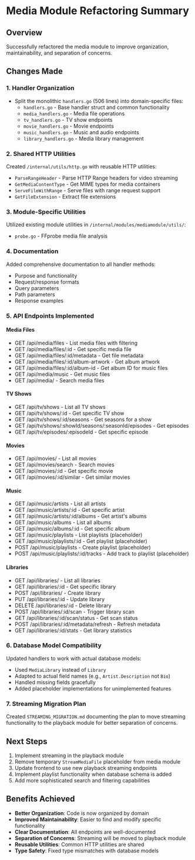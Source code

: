 # Media Module Refactoring Summary

## Overview
Successfully refactored the media module to improve organization, maintainability, and separation of concerns.

## Changes Made

### 1. Handler Organization
- Split the monolithic `handlers.go` (506 lines) into domain-specific files:
  - `handlers.go` - Base handler struct and common functionality
  - `media_handlers.go` - Media file operations
  - `tv_handlers.go` - TV show endpoints
  - `movie_handlers.go` - Movie endpoints
  - `music_handlers.go` - Music and audio endpoints
  - `library_handlers.go` - Media library management

### 2. Shared HTTP Utilities
Created `/internal/utils/http.go` with reusable HTTP utilities:
- `ParseRangeHeader` - Parse HTTP Range headers for video streaming
- `GetMediaContentType` - Get MIME types for media containers
- `ServeFileWithRange` - Serve files with range request support
- `GetFileExtension` - Extract file extensions

### 3. Module-Specific Utilities
Utilized existing module utilities in `/internal/modules/mediamodule/utils/`:
- `probe.go` - FFprobe media file analysis

### 4. Documentation
Added comprehensive documentation to all handler methods:
- Purpose and functionality
- Request/response formats
- Query parameters
- Path parameters
- Response examples

### 5. API Endpoints Implemented

#### Media Files
- GET /api/media/files - List media files with filtering
- GET /api/media/files/:id - Get specific media file
- GET /api/media/files/:id/metadata - Get file metadata
- GET /api/media/files/:id/album-artwork - Get album artwork
- GET /api/media/files/:id/album-id - Get album ID for music files
- GET /api/media/music - Get music files
- GET /api/media/ - Search media files

#### TV Shows
- GET /api/tv/shows - List all TV shows
- GET /api/tv/shows/:id - Get specific TV show
- GET /api/tv/shows/:id/seasons - Get seasons for a show
- GET /api/tv/shows/:showId/seasons/:seasonId/episodes - Get episodes
- GET /api/tv/episodes/:episodeId - Get specific episode

#### Movies
- GET /api/movies/ - List all movies
- GET /api/movies/search - Search movies
- GET /api/movies/:id - Get specific movie
- GET /api/movies/:id/similar - Get similar movies

#### Music
- GET /api/music/artists - List all artists
- GET /api/music/artists/:id - Get specific artist
- GET /api/music/artists/:id/albums - Get artist's albums
- GET /api/music/albums - List all albums
- GET /api/music/albums/:id - Get specific album
- GET /api/music/playlists - List playlists (placeholder)
- GET /api/music/playlists/:id - Get playlist (placeholder)
- POST /api/music/playlists - Create playlist (placeholder)
- POST /api/music/playlists/:id/tracks - Add track to playlist (placeholder)

#### Libraries
- GET /api/libraries/ - List all libraries
- GET /api/libraries/:id - Get specific library
- POST /api/libraries/ - Create library
- PUT /api/libraries/:id - Update library
- DELETE /api/libraries/:id - Delete library
- POST /api/libraries/:id/scan - Trigger library scan
- GET /api/libraries/:id/scan/status - Get scan status
- POST /api/libraries/:id/metadata/refresh - Refresh metadata
- GET /api/libraries/:id/stats - Get library statistics

### 6. Database Model Compatibility
Updated handlers to work with actual database models:
- Used `MediaLibrary` instead of `Library`
- Adapted to actual field names (e.g., `Artist.Description` not `Bio`)
- Handled missing fields gracefully
- Added placeholder implementations for unimplemented features

### 7. Streaming Migration Plan
Created `STREAMING_MIGRATION.md` documenting the plan to move streaming functionality to the playback module for better separation of concerns.

## Next Steps
1. Implement streaming in the playback module
2. Remove temporary `StreamMediaFile` placeholder from media module
3. Update frontend to use new playback streaming endpoints
4. Implement playlist functionality when database schema is added
5. Add more sophisticated search and filtering capabilities

## Benefits Achieved
- **Better Organization**: Code is now organized by domain
- **Improved Maintainability**: Easier to find and modify specific functionality
- **Clear Documentation**: All endpoints are well-documented
- **Separation of Concerns**: Streaming will be moved to playback module
- **Reusable Utilities**: Common HTTP utilities are shared
- **Type Safety**: Fixed type mismatches with database models